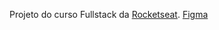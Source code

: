 Projeto do curso Fullstack da [Rocketseat](https://app.rocketseat.com.br/). [Figma](https://www.figma.com/community/file/1360315496868719817)
